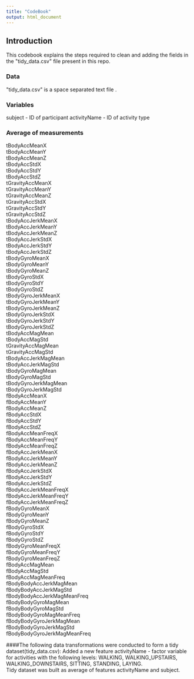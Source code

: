 ```yaml
---
title: "CodeBook"
output: html_document
---
```


## Introduction

This codebook explains the steps required to clean and adding the fields in the "tidy_data.csv" file present in this repo. 

### Data
"tidy_data.csv" is a space separated text file .

### Variables
subject - ID of participant
activityName - ID of activity type

### Average of measurements
tBodyAccMeanX   
tBodyAccMeanY  
tBodyAccMeanZ  
tBodyAccStdX  
tBodyAccStdY  
tBodyAccStdZ  
tGravityAccMeanX  
tGravityAccMeanY  
tGravityAccMeanZ  
tGravityAccStdX  
tGravityAccStdY  
tGravityAccStdZ  
tBodyAccJerkMeanX  
tBodyAccJerkMeanY    
tBodyAccJerkMeanZ  
tBodyAccJerkStdX  
tBodyAccJerkStdY  
tBodyAccJerkStdZ  
tBodyGyroMeanX    
tBodyGyroMeanY  
tBodyGyroMeanZ  
tBodyGyroStdX  
tBodyGyroStdY  
tBodyGyroStdZ  
tBodyGyroJerkMeanX  
tBodyGyroJerkMeanY  
tBodyGyroJerkMeanZ  
tBodyGyroJerkStdX  
tBodyGyroJerkStdY  
tBodyGyroJerkStdZ  
tBodyAccMagMean  
tBodyAccMagStd  
tGravityAccMagMean  
tGravityAccMagStd  
tBodyAccJerkMagMean  
tBodyAccJerkMagStd  
tBodyGyroMagMean  
tBodyGyroMagStd  
tBodyGyroJerkMagMean  
tBodyGyroJerkMagStd  
fBodyAccMeanX  
fBodyAccMeanY    
fBodyAccMeanZ  
fBodyAccStdX  
fBodyAccStdY  
fBodyAccStdZ  
fBodyAccMeanFreqX  
fBodyAccMeanFreqY  
fBodyAccMeanFreqZ  
fBodyAccJerkMeanX  
fBodyAccJerkMeanY  
fBodyAccJerkMeanZ  
fBodyAccJerkStdX    
fBodyAccJerkStdY    
fBodyAccJerkStdZ  
fBodyAccJerkMeanFreqX  
fBodyAccJerkMeanFreqY  
fBodyAccJerkMeanFreqZ  
fBodyGyroMeanX  
fBodyGyroMeanY  
fBodyGyroMeanZ  
fBodyGyroStdX  
fBodyGyroStdY  
fBodyGyroStdZ  
fBodyGyroMeanFreqX  
fBodyGyroMeanFreqY  
fBodyGyroMeanFreqZ  
fBodyAccMagMean  
fBodyAccMagStd  
fBodyAccMagMeanFreq  
fBodyBodyAccJerkMagMean  
fBodyBodyAccJerkMagStd  
fBodyBodyAccJerkMagMeanFreq    
fBodyBodyGyroMagMean    
fBodyBodyGyroMagStd  
fBodyBodyGyroMagMeanFreq    
fBodyBodyGyroJerkMagMean      
fBodyBodyGyroJerkMagStd  
fBodyBodyGyroJerkMagMeanFreq  


####The following data transformations were conducted to form a tidy dataset(tidy_data.csv):
Added a new feature activityName - factor variable for activities with the following levels: WALKING, WALKING_UPSTAIRS, WALKING_DOWNSTAIRS, SITTING, STANDING, LAYING.  
Tidy dataset was built as average of features activityName and subject.

